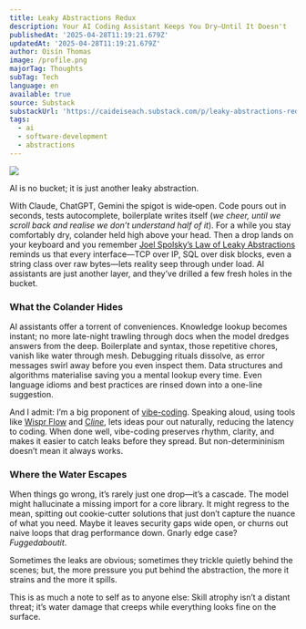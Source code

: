 ```yaml
---
title: Leaky Abstractions Redux
description: Your AI Coding Assistant Keeps You Dry—Until It Doesn't
publishedAt: '2025-04-28T11:19:21.679Z'
updatedAt: '2025-04-28T11:19:21.679Z'
author: Oisín Thomas
image: /profile.png
majorTag: Thoughts
subTag: Tech
language: en
available: true
source: Substack
substackUrl: 'https://caideiseach.substack.com/p/leaky-abstractions-redux'
tags:
  - ai
  - software-development
  - abstractions
---
```


![](https://substack-post-media.s3.amazonaws.com/public/images/19e34fd1-6cfc-4820-b6c7-034fc7e55595_368x489.png)

AI is no bucket; it is just another leaky abstraction.

With Claude, ChatGPT, Gemini the spigot is wide‑open. Code pours out in seconds, tests autocomplete, boilerplate writes itself (_we cheer, until we scroll back and realise we don’t understand half of it_). For a while you stay comfortably dry, colander held high above your head. Then a drop lands on your keyboard and you remember [Joel Spolsky’s Law of Leaky Abstractions](https://www.joelonsoftware.com/2002/11/11/the-law-of-leaky-abstractions/) reminds us that every interface—TCP over IP, SQL over disk blocks, even a string class over raw bytes—lets reality seep through under load. AI assistants are just another layer, and they’ve drilled a few fresh holes in the bucket.

### What the Colander Hides

AI assistants offer a torrent of conveniences. Knowledge lookup becomes instant; no more late-night trawling through docs when the model dredges answers from the deep. Boilerplate and syntax, those repetitive chores, vanish like water through mesh. Debugging rituals dissolve, as error messages swirl away before you even inspect them. Data structures and algorithms materialise saving you a mental lookup every time. Even language idioms and best practices are rinsed down into a one-line suggestion.

And I admit: I’m a big proponent of [vibe-coding](https://x.com/karpathy/status/1886192184808149383). Speaking aloud, using tools like [Wispr Flow](https://wisprflow.ai/) and [C](https://cline.bot/)_[line](https://cline.bot/)_, lets ideas pour out naturally, reducing the latency to coding. When done well, vibe-coding preserves rhythm, clarity, and makes it easier to catch leaks before they spread. But non-determininism doesn’t mean it always works.

### Where the Water Escapes

When things go wrong, it’s rarely just one drop—it’s a cascade. The model might hallucinate a missing import for a core library. It might regress to the mean, spitting out cookie-cutter solutions that just don’t capture the nuance of what you need. Maybe it leaves security gaps wide open, or churns out naive loops that drag performance down. Gnarly edge case? _Fuggedaboutit_.

Sometimes the leaks are obvious; sometimes they trickle quietly behind the scenes; but, the more pressure you put behind the abstraction, the more it strains and the more it spills.

This is as much a note to self as to anyone else: Skill atrophy isn’t a distant threat; it’s water damage that creeps while everything looks fine on the surface.
